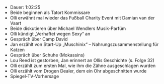 - Dauer: 1:02:25
- Beide beginnen als Tatort Kommissare
- Olli erwähnt mal wieder das Fußball Charity Event mit Damian van der Vaart
- Beide diskutieren über Michael Wendlers Musik-Parfüm
- Olli kündigt „Verhaftet wegen Sexy“ an
- Gespräch über Camp David
- Jan erzählt von Start-Up „Muschinix“ – Nahrungszusammenstellung für Katzen
- Gespräch über Schuhe (Mokassins)
- Lou Reed ist gestorben, Jan erinnert an Ollis Geschichte (s. Folge 32)
- Olli erzählt zum ersten Mal, wie ihm die Zähne ausgeschlagen wurden
- Olli erzählt vom Drogen Dealer, dem ein Ohr abgeschnitten wurde
- Spiegel-TV-Vorhersage
